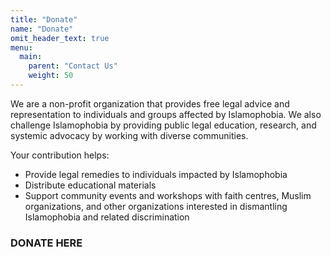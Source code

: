 ```yaml
---
title: "Donate"
name: "Donate"
omit_header_text: true
menu:
  main:
    parent: "Contact Us"
    weight: 50
---
```


We are a non-profit organization that provides free legal advice and representation to individuals and groups affected by Islamophobia. We also challenge Islamophobia by providing public legal education, research, and systemic advocacy by working with diverse communities.

Your contribution helps:
* Provide legal remedies to individuals impacted by Islamophobia 
* Distribute educational materials 
* Support community events and workshops with faith centres, Muslim organizations, and other organizations interested in dismantling Islamophobia and related discrimination 

<h3 class="tc"><a href="https://www.canadahelps.org/en/dn/487" style="text-decoration:none;" target="_blank">DONATE HERE</a></h3>
